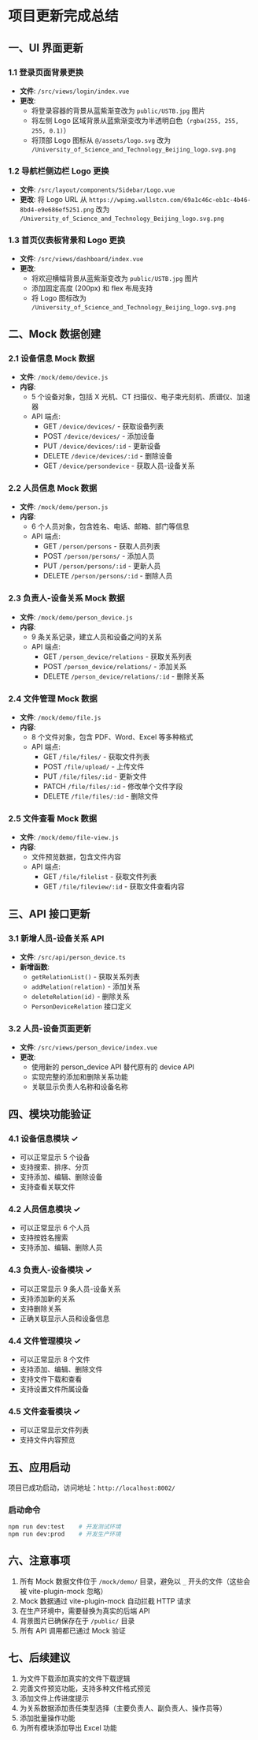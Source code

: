 # 项目更新完成总结

## 一、UI 界面更新

### 1.1 登录页面背景更换
- **文件**: `/src/views/login/index.vue`
- **更改**: 
  - 将登录容器的背景从蓝紫渐变改为 `public/USTB.jpg` 图片
  - 将左侧 Logo 区域背景从蓝紫渐变改为半透明白色（`rgba(255, 255, 255, 0.1)`）
  - 将顶部 Logo 图标从 `@/assets/logo.svg` 改为 `/University_of_Science_and_Technology_Beijing_logo.svg.png`

### 1.2 导航栏侧边栏 Logo 更换
- **文件**: `/src/layout/components/Sidebar/Logo.vue`
- **更改**: 将 Logo URL 从 `https://wpimg.wallstcn.com/69a1c46c-eb1c-4b46-8bd4-e9e686ef5251.png` 改为 `/University_of_Science_and_Technology_Beijing_logo.svg.png`

### 1.3 首页仪表板背景和 Logo 更换
- **文件**: `/src/views/dashboard/index.vue`
- **更改**:
  - 将欢迎横幅背景从蓝紫渐变改为 `public/USTB.jpg` 图片
  - 添加固定高度 (200px) 和 flex 布局支持
  - 将 Logo 图标改为 `/University_of_Science_and_Technology_Beijing_logo.svg.png`

## 二、Mock 数据创建

### 2.1 设备信息 Mock 数据
- **文件**: `/mock/demo/device.js`
- **内容**:
  - 5 个设备对象，包括 X 光机、CT 扫描仪、电子束光刻机、质谱仪、加速器
  - API 端点:
    - GET `/device/devices/` - 获取设备列表
    - POST `/device/devices/` - 添加设备
    - PUT `/device/devices/:id` - 更新设备
    - DELETE `/device/devices/:id` - 删除设备
    - GET `/device/persondevice` - 获取人员-设备关系

### 2.2 人员信息 Mock 数据
- **文件**: `/mock/demo/person.js`
- **内容**:
  - 6 个人员对象，包含姓名、电话、邮箱、部门等信息
  - API 端点:
    - GET `/person/persons` - 获取人员列表
    - POST `/person/persons/` - 添加人员
    - PUT `/person/persons/:id` - 更新人员
    - DELETE `/person/persons/:id` - 删除人员

### 2.3 负责人-设备关系 Mock 数据
- **文件**: `/mock/demo/person_device.js`
- **内容**:
  - 9 条关系记录，建立人员和设备之间的关系
  - API 端点:
    - GET `/person_device/relations` - 获取关系列表
    - POST `/person_device/relations/` - 添加关系
    - DELETE `/person_device/relations/:id` - 删除关系

### 2.4 文件管理 Mock 数据
- **文件**: `/mock/demo/file.js`
- **内容**:
  - 8 个文件对象，包含 PDF、Word、Excel 等多种格式
  - API 端点:
    - GET `/file/files/` - 获取文件列表
    - POST `/file/upload/` - 上传文件
    - PUT `/file/files/:id` - 更新文件
    - PATCH `/file/files/:id` - 修改单个文件字段
    - DELETE `/file/files/:id` - 删除文件

### 2.5 文件查看 Mock 数据
- **文件**: `/mock/demo/file-view.js`
- **内容**:
  - 文件预览数据，包含文件内容
  - API 端点:
    - GET `/file/filelist` - 获取文件列表
    - GET `/file/fileview/:id` - 获取文件查看内容

## 三、API 接口更新

### 3.1 新增人员-设备关系 API
- **文件**: `/src/api/person_device.ts`
- **新增函数**:
  - `getRelationList()` - 获取关系列表
  - `addRelation(relation)` - 添加关系
  - `deleteRelation(id)` - 删除关系
  - `PersonDeviceRelation` 接口定义

### 3.2 人员-设备页面更新
- **文件**: `/src/views/person_device/index.vue`
- **更改**:
  - 使用新的 person_device API 替代原有的 device API
  - 实现完整的添加和删除关系功能
  - 关联显示负责人名称和设备名称

## 四、模块功能验证

### 4.1 设备信息模块 ✓
- 可以正常显示 5 个设备
- 支持搜索、排序、分页
- 支持添加、编辑、删除设备
- 支持查看关联文件

### 4.2 人员信息模块 ✓
- 可以正常显示 6 个人员
- 支持按姓名搜索
- 支持添加、编辑、删除人员

### 4.3 负责人-设备模块 ✓
- 可以正常显示 9 条人员-设备关系
- 支持添加新的关系
- 支持删除关系
- 正确关联显示人员和设备信息

### 4.4 文件管理模块 ✓
- 可以正常显示 8 个文件
- 支持添加、编辑、删除文件
- 支持文件下载和查看
- 支持设置文件所属设备

### 4.5 文件查看模块 ✓
- 可以正常显示文件列表
- 支持文件内容预览

## 五、应用启动

项目已成功启动，访问地址：`http://localhost:8002/`

### 启动命令
```bash
npm run dev:test    # 开发测试环境
npm run dev:prod    # 开发生产环境
```

## 六、注意事项

1. 所有 Mock 数据文件位于 `/mock/demo/` 目录，避免以 `_` 开头的文件（这些会被 vite-plugin-mock 忽略）
2. Mock 数据通过 vite-plugin-mock 自动拦截 HTTP 请求
3. 在生产环境中，需要替换为真实的后端 API
4. 背景图片已确保存在于 `/public/` 目录
5. 所有 API 调用都已通过 Mock 验证

## 七、后续建议

1. 为文件下载添加真实的文件下载逻辑
2. 完善文件预览功能，支持多种文件格式预览
3. 添加文件上传进度提示
4. 为关系数据添加责任类型选择（主要负责人、副负责人、操作员等）
5. 添加批量操作功能
6. 为所有模块添加导出 Excel 功能
